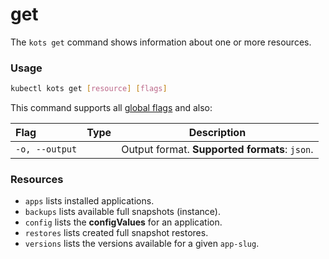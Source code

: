 # get

The `kots get` command shows information about one or more resources.

### Usage
```bash
kubectl kots get [resource] [flags]
```

This command supports all [global flags](kots-cli-global-flags) and also:

| Flag                 | Type | Description |
|:----------------------|------|-------------|
| `-o, --output` | |   Output format. **Supported formats**: `json`. |

### Resources

* `apps` lists installed applications.
* `backups` lists available full snapshots (instance).
* `config` lists the **configValues** for an application.
* `restores` lists created full snapshot restores.
* `versions` lists the versions available for a given `app-slug`.
